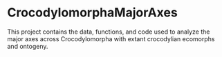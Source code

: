 # CrocodylomorphaMajorAxes
This project contains the data, functions, and code used to analyze the major axes across Crocodylomorpha with extant crocodylian ecomorphs and ontogeny.

